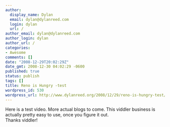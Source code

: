 ```yaml
---
author:
  display_name: Dylan
  email: dylan@dylanreed.com
  login: dylan
  url: /
author_email: dylan@dylanreed.com
author_login: dylan
author_url: /
categories:
- Awesome
comments: []
date: "2008-12-29T20:02:29Z"
date_gmt: 2008-12-30 04:02:29 -0600
published: true
status: publish
tags: []
title: Reno is Hungry -test
wordpress_id: 530
wordpress_url: http://www.dylanreed.org/2008/12/29/reno-is-hungry-test/
---
```


  
Here is a test video. More actual blogs to come. This viddler business is actually pretty easy to use, once you figure it out.  
Thanks viddler!
